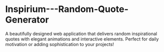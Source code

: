 # Inspirium---Random-Quote-Generator
A beautifully designed web application that delivers random inspirational quotes with elegant animations and interactive elements. Perfect for daily motivation or adding sophistication to your projects!
